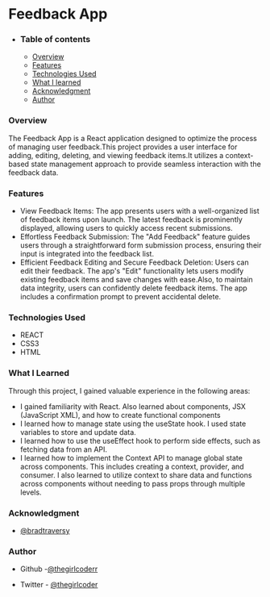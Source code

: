 # Feedback App


- ### Table of contents
  - [Overview](#overview)
  - [Features](#Features)
  - [Technologies Used](#technologies-used)
  - [What I learned](#what-i-learned)
  - [Acknowledgment](#acknowledgment)
  - [Author](#author)

  

### Overview

The Feedback App is a React application designed to optimize the process of managing user feedback.This project provides a user interface for adding, editing, deleting, and viewing feedback items.It utilizes a context-based state management approach to provide seamless interaction with the feedback data.




### Features

- View Feedback Items: The app presents users with a well-organized list of feedback items upon launch. The latest feedback is prominently displayed, allowing users to quickly access recent submissions.
- Effortless Feedback Submission: The "Add Feedback" feature guides users through a straightforward form submission process, ensuring their input is integrated into the feedback list.
- Efficient Feedback Editing and Secure Feedback Deletion: Users can edit their feedback. The app's "Edit" functionality lets users modify existing feedback items and save changes with ease.Also, to maintain data integrity, users can confidently delete feedback items. The app includes a confirmation prompt to prevent accidental delete.



### Technologies Used
- REACT
- CSS3
- HTML


### What I Learned

Through this project, I gained valuable experience in the following areas:

- I gained familiarity with React. Also learned about components, JSX (JavaScript XML), and how to create functional components
- I learned how to manage state using the useState hook. I used state variables to store and update data.
- I learned how to use the useEffect hook to perform side effects, such as fetching data from an API.
- I learned how to implement the Context API to manage global state across components. This includes creating a context, provider, and consumer. I also learned to utilize context to share data and functions across components without needing to pass props through multiple levels.



### Acknowledgment
- [@bradtraversy](https://github.com/bradtraversy)


### Author

- Github -[@thegirlcoderr](https://github.com/thegirlcoderr)

- Twitter - [@thegirlcoder](https://twitter.com/thegirlcoder)







